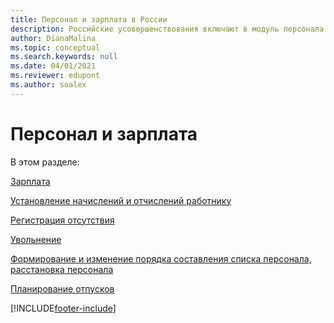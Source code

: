 ```yaml
---
title: Персонал и зарплата в России
description: Российские усовершенствования включают в модуль персонала и зарплаты.
author: DianaMalina
ms.topic: conceptual
ms.search.keywords: null
ms.date: 04/01/2021
ms.reviewer: edupont
ms.author: soalex
---
```


# Персонал и зарплата

В этом разделе:

[Зарплата](Payroll.md)

[Установление начислений и отчислений работнику](Establishment-of-charges-and-deductions-to-the-employee.md)

[Регистрация отсутствия](Absence-registration.md)

[Увольнение](Dismissal.md)

[Формирование и изменение порядка составления списка персонала, расстановка персонала](Forming-and-changing-Staff-List-Order-Staff-Arrangement.md)

[Планирование отпусков](Vacation-planning.md)


[!INCLUDE[footer-include](../../includes/footer-banner.md)]